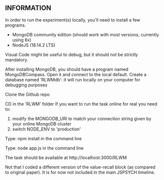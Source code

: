 ## INFORMATION

In order to run the experiment(s) locally, you'll need to install a few programs.
- MongoDB community edition (should work with most versions, currently using 6x)
- NodeJS (18.14.2 LTS)

Visual Code might be useful to debug, but it should not be strictly mandatory.

After installing MongoDB, you should have a program named MongoDBCompass.
Open it and connect to the local default.
Create a database named 'RLWMdb': it will run locally on your computer for debugging purposes

Clone the Github repo

CD in the 'RLWM' folder
If you want to run the task online for real you need to: 
1. modify the MONGODB_URI to match your connection string given by your online MongoDB cluster
2. switch NODE_ENV to 'production'

Type: npm install 
in the command line

Type: node app.js
in the command line

The task should be available at 
http://localhost:3000/RLWM

Not that I coded a different version of the value-recall block (as compared to original paper).
It is for now not included in the main JSPSYCH timeline.
